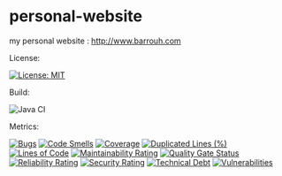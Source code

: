 # personal-website
my personal website :
http://www.barrouh.com

License:

[![License: MIT](https://img.shields.io/badge/License-MIT-yellow.svg)](https://opensource.org/licenses/MIT)

Build:

![Java CI](https://github.com/barrouh/personal-website/workflows/Java%20CI/badge.svg)

Metrics:

[![Bugs](https://sonarcloud.io/api/project_badges/measure?project=personal-website&metric=bugs)](https://sonarcloud.io/dashboard?id=personal-website)
[![Code Smells](https://sonarcloud.io/api/project_badges/measure?project=personal-website&metric=code_smells)](https://sonarcloud.io/dashboard?id=personal-website)
[![Coverage](https://sonarcloud.io/api/project_badges/measure?project=personal-website&metric=coverage)](https://sonarcloud.io/dashboard?id=personal-website)
[![Duplicated Lines (%)](https://sonarcloud.io/api/project_badges/measure?project=personal-website&metric=duplicated_lines_density)](https://sonarcloud.io/dashboard?id=personal-website)
[![Lines of Code](https://sonarcloud.io/api/project_badges/measure?project=personal-website&metric=ncloc)](https://sonarcloud.io/dashboard?id=personal-website)
[![Maintainability Rating](https://sonarcloud.io/api/project_badges/measure?project=personal-website&metric=sqale_rating)](https://sonarcloud.io/dashboard?id=personal-website)
[![Quality Gate Status](https://sonarcloud.io/api/project_badges/measure?project=personal-website&metric=alert_status)](https://sonarcloud.io/dashboard?id=personal-website)
[![Reliability Rating](https://sonarcloud.io/api/project_badges/measure?project=personal-website&metric=reliability_rating)](https://sonarcloud.io/dashboard?id=personal-website)
[![Security Rating](https://sonarcloud.io/api/project_badges/measure?project=personal-website&metric=security_rating)](https://sonarcloud.io/dashboard?id=personal-website)
[![Technical Debt](https://sonarcloud.io/api/project_badges/measure?project=personal-website&metric=sqale_index)](https://sonarcloud.io/dashboard?id=personal-website)
[![Vulnerabilities](https://sonarcloud.io/api/project_badges/measure?project=personal-website&metric=vulnerabilities)](https://sonarcloud.io/dashboard?id=personal-website)



